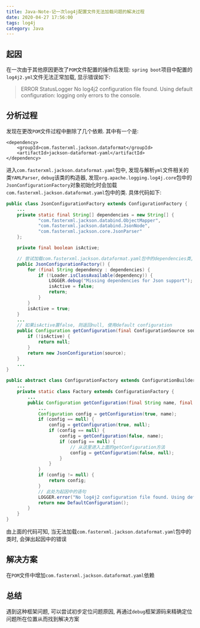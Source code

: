 ```yaml
---
title: Java-Note-记一次log4j配置文件无法加载问题的解决过程
date: 2020-04-27 17:56:00
tags: log4j
category: Java
---
```


## 起因

在一次由于其他原因更改了`POM`文件配置的操作后发现: `spring boot`项目中配置的`log4j2.yml`文件无法正常加载, 显示错误如下:

> ERROR StatusLogger No log4j2 configuration file found. Using default configuration: logging only errors to the console.

## 分析过程

发现在更改`POM`文件过程中删除了几个依赖. 其中有一个是:

```maven
<dependency>
    <groupId>com.fasterxml.jackson.dataformat</groupId>
    <artifactId>jackson-dataformat-yaml</artifactId>
</dependency>
```

进入`com.fasterxml.jackson.dataformat.yaml`包中, 发现与解析`yml`文件相关的类`YAMLParser`, `debug`该类的构造器, 发现`org.apache.logging.log4j.core`包中的`JsonConfigurationFactory`对象初始化时会加载`com.fasterxml.jackson.dataformat.yaml`包中的类. 具体代码如下:

```java
public class JsonConfigurationFactory extends ConfigurationFactory {
    ...
    private static final String[] dependencies = new String[] {
            "com.fasterxml.jackson.databind.ObjectMapper",
            "com.fasterxml.jackson.databind.JsonNode",
            "com.fasterxml.jackson.core.JsonParser"
    };

    private final boolean isActive;

    // 尝试加载com.fasterxml.jackson.dataformat.yaml包中的dependencies类, 如果失败, 将isActive置false
    public JsonConfigurationFactory() {
        for (final String dependency : dependencies) {
            if (!Loader.isClassAvailable(dependency)) {
                LOGGER.debug("Missing dependencies for Json support");
                isActive = false;
                return;
            }
        }
        isActive = true;
    }
    ...
    // 如果isActive置false, 则返回null, 使用default configuration
    public Configuration getConfiguration(final ConfigurationSource source) {
        if (!isActive) {
            return null;
        }
        return new JsonConfiguration(source);
    }
    ...
}

public abstract class ConfigurationFactory extends ConfigurationBuilderFactory {
    ...
    private static class Factory extends ConfigurationFactory {
        ...
        public Configuration getConfiguration(final String name, final URI configLocation) {
            ...
            Configuration config = getConfiguration(true, name);
            if (config == null) {
                config = getConfiguration(true, null);
                if (config == null) {
                    config = getConfiguration(false, name);
                    if (config == null) {
                        // 从这里进入上面的getConfiguration方法
                        config = getConfiguration(false, null);
                    }
                }
            }
            if (config != null) {
                return config;
            }
            // 此处为起因中的语句
            LOGGER.error("No log4j2 configuration file found. Using default configuration: logging only errors to the console.");
            return new DefaultConfiguration();
        }
    }
}
```

由上面的代码可知, 当无法加载`com.fasterxml.jackson.dataformat.yaml`包中的类时, 会弹出起因中的错误

## 解决方案

在`POM`文件中增加`com.fasterxml.jackson.dataformat.yaml`依赖

## 总结

遇到这种框架问题, 可以尝试初步定位问题原因, 再通过`debug`框架源码来精确定位问题所在位置从而找到解决方案
